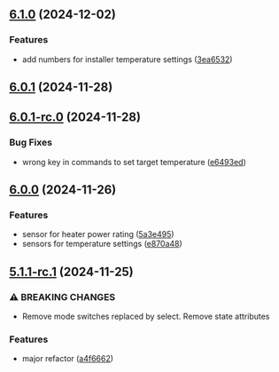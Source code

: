 ## [6.1.0](https://github.com/bj00rn/ha-saleryd-ftx/compare/v6.0.1...v6.1.0) (2024-12-02)


### Features

* add numbers for installer temperature settings ([3ea6532](https://github.com/bj00rn/ha-saleryd-ftx/commit/3ea65329114b90d409183ba2c7b147fe23f20ffa))

## [6.0.1](https://github.com/bj00rn/ha-saleryd-ftx/compare/v6.0.1-rc.0...v6.0.1) (2024-11-28)

## [6.0.1-rc.0](https://github.com/bj00rn/ha-saleryd-ftx/compare/v6.0.0...v6.0.1-rc.0) (2024-11-28)


### Bug Fixes

* wrong key in commands to set target temperature ([e6493ed](https://github.com/bj00rn/ha-saleryd-ftx/commit/e6493edf72c96b8953930e92be52e372ec3aa6b2))

## [6.0.0](https://github.com/bj00rn/ha-saleryd-ftx/compare/v5.1.1-rc.1...v6.0.0) (2024-11-26)


### Features

* sensor for heater power rating ([5a3e495](https://github.com/bj00rn/ha-saleryd-ftx/commit/5a3e495932db359516fcacd1e3dfccebe7fc1280))
* sensors for temperature settings ([e870a48](https://github.com/bj00rn/ha-saleryd-ftx/commit/e870a488314033bf7e7de0c81376695a85656f9b))

## [5.1.1-rc.1](https://github.com/bj00rn/ha-saleryd-ftx/compare/v5.1.1-rc.0...v5.1.1-rc.1) (2024-11-25)


### ⚠ BREAKING CHANGES

* Remove mode switches replaced by select. Remove state attributes

### Features

* major refactor ([a4f6662](https://github.com/bj00rn/ha-saleryd-ftx/commit/a4f6662c4a5de387f2f9ab3672b7f0dea20ef86e))

